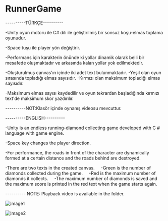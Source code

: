 # RunnerGame

----------TÜRKÇE----------

-Unity oyun motoru ile C# dili ile geliştirilmiş bir sonsuz koşu-elmas toplama oyunudur.

-Space tuşu ile player yön değiştirir.

-Performans için karakterin önünde ki yollar dinamik olarak belli bir mesafede oluşmaktadır ve arkasında kalan yollar yok edilmektedir.

-Oluşturulmuş canvas'ın içinde iki adet text bulunmaktadır.
   -Yeşil olan oyun sırasında topladığı elmas sayısıdır.
   -Kırmızı olan maksimum topladığı elmas sayısıdır.
   
-Maksimum elmas sayısı kaydedilir ve oyun tekrardan başladığında kırmızı text'de maksimum skor yazdırılır.

----------NOT:Klasör içinde oynanış videosu mevcuttur.


----------ENGLISH----------

-Unity is an endless running-diamond collecting game developed with C # language with game engine.

-Space key changes the player direction.

-For performance, the roads in front of the character are dynamically formed at a certain distance and the roads behind are destroyed.

-There are two texts in the created canvas.
    -Green is the number of diamonds collected during the game.
    -Red is the maximum number of diamonds it collects.
   
-The maximum number of diamonds is saved and the maximum score is printed in the red text when the game starts again.

---------- NOTE: Playback video is available in the folder.



![image1](https://user-images.githubusercontent.com/51531588/59265742-ab40d000-8c4e-11e9-88b4-cab7f5cbc39a.png)

![image2](https://user-images.githubusercontent.com/51531588/59265760-b72c9200-8c4e-11e9-88b8-a766bbc799f7.png)

   
